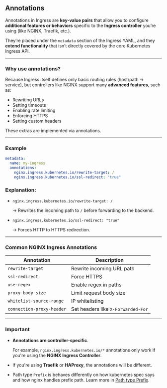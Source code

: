 ## Annotations

Annotations in Ingress are **key-value pairs** that allow you to configure **additional features or behaviors** specific to the **Ingress controller** you’re using (like NGINX, Traefik, etc.).

They’re placed under the `metadata` section of the Ingress YAML, and they **extend functionality** that isn’t directly covered by the core Kubernetes Ingress API.

---

### Why use annotations?

Because Ingress itself defines only basic routing rules (host/path → service), but controllers like NGINX support many **advanced features**, such as:

- Rewriting URLs
- Setting timeouts
- Enabling rate limiting
- Enforcing HTTPS
- Setting custom headers

These extras are implemented via annotations.

---

### Example

```yaml
metadata:
  name: my-ingress
  annotations:
    nginx.ingress.kubernetes.io/rewrite-target: /
    nginx.ingress.kubernetes.io/ssl-redirect: "true"
```

### Explanation:

- `nginx.ingress.kubernetes.io/rewrite-target: /`
    
    → Rewrites the incoming path to `/` before forwarding to the backend.
    
- `nginx.ingress.kubernetes.io/ssl-redirect: "true"`
    
    → Forces HTTP to HTTPS redirection.
    

---

### Common NGINX Ingress Annotations

| Annotation | Description |
| --- | --- |
| `rewrite-target` | Rewrite incoming URL path |
| `ssl-redirect` | Force HTTPS |
| `use-regex` | Enable regex in paths |
| `proxy-body-size` | Limit request body size |
| `whitelist-source-range` | IP whitelisting |
| `connection-proxy-header` | Set headers like `X-Forwarded-For` |

---

### Important

- **Annotations are controller-specific**.
    
    For example, `nginx.ingress.kubernetes.io/*` annotations only work if you're using the **NGINX Ingress Controller**.
    
- If you're using **Traefik** or **HAProxy**, the annotations will be different.

- Path type `Prefix` is behaves differently on how kubernetes spec says and how nginx handles prefix path. Learn more in [Path type Prefix](PATH_TYPE_PREFIX.md).